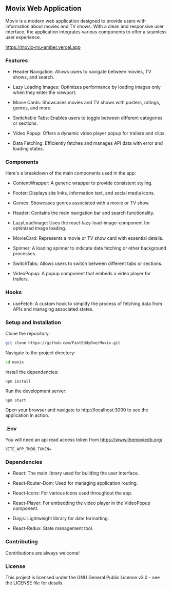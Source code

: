 ## Movix Web Application

Movix is a modern web application designed to provide users with information about movies and TV shows. With a clean and responsive user interface, the application integrates various components to offer a seamless user experience.

https://movix-mu-amber.vercel.app

### Features

- Header Navigation: Allows users to navigate between movies, TV shows, and search.

- Lazy Loading Images: Optimizes performance by loading images only when they enter the viewport.

- Movie Cards: Showcases movies and TV shows with posters, ratings, genres, and more.

- Switchable Tabs: Enables users to toggle between different categories or sections.

- Video Popup: Offers a dynamic video player popup for trailers and clips.

- Data Fetching: Efficiently fetches and manages API data with error and loading states.

### Components

Here's a breakdown of the main components used in the app:

- ContentWrapper: A generic wrapper to provide consistent styling.

- Footer: Displays site links, information text, and social media icons.

- Genres: Showcases genres associated with a movie or TV show.

- Header: Contains the main navigation bar and search functionality.

- LazyLoadImage: Uses the react-lazy-load-image-component for optimized image loading.

- MovieCard: Represents a movie or TV show card with essential details.

- Spinner: A loading spinner to indicate data fetching or other background processes.

- SwitchTabs: Allows users to switch between different tabs or sections.

- VideoPopup: A popup component that embeds a video player for trailers.

### Hooks

- useFetch: A custom hook to simplify the process of fetching data from APIs and managing associated states.

### Setup and Installation

Clone the repository:
```bash 
git clone https://github.com/FastEddyOne/Movix.git
```

Navigate to the project directory:
```bash
cd movix
```

Install the dependencies:

```npm install```

Run the development server:

```npm start```

Open your browser and navigate to http://localhost:3000 to see the application in action.

### .Env

You will need an api read access token from https://www.themoviedb.org/

```
VITE_APP_TMDB_TOKEN=
```

### Dependencies

- React: The main library used for building the user interface.

- React-Router-Dom: Used for managing application routing.

- React-Icons: For various icons used throughout the app.

- React-Player: For embedding the video player in the VideoPopup component.

- Dayjs: Lightweight library for date formatting.

- React-Redux: State management tool.

### Contributing

Contributions are always welcome!

### License

This project is licensed under the GNU General Public License v3.0 - see the LICENSE file for details.